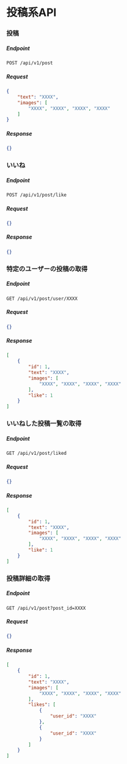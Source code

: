 # 投稿系API

### 投稿

##### Endpoint

```
POST /api/v1/post
```

##### Request

```json
{
    "text": "XXXX",
    "images": [
        "XXXX", "XXXX", "XXXX", "XXXX"
    ]
}
```

##### Response

```json
{}
```

### いいね

##### Endpoint

```
POST /api/v1/post/like
```

##### Request

```json
{}
```

##### Response

```json
{}
```

### 特定のユーザーの投稿の取得

##### Endpoint

```
GET /api/v1/post/user/XXXX
```

##### Request

```json
{}
```

##### Response

```json
[
    {
        "id": 1,
        "text": "XXXX",
        "images": [
            "XXXX", "XXXX", "XXXX", "XXXX"
        ],
        "like": 1
    }
]
```

### いいねした投稿一覧の取得

##### Endpoint

```
GET /api/v1/post/liked
```

##### Request

```json
{}
```

##### Response

```json
[
    {
        "id": 1,
        "text": "XXXX",
        "images": [
            "XXXX", "XXXX", "XXXX", "XXXX"
        ],
        "like": 1
    }
]
```

### 投稿詳細の取得

##### Endpoint

```
GET /api/v1/post?post_id=XXXX
```

##### Request

```json
{}
```

##### Response

```json
[
    {
        "id": 1,
        "text": "XXXX",
        "images": [
            "XXXX", "XXXX", "XXXX", "XXXX"
        ],
        "likes": [
            {
                "user_id": "XXXX"
            },
            {
                "user_id": "XXXX"
            }
        ]
    }
]
```